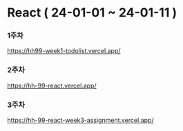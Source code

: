 # React ( 24-01-01 ~ 24-01-11 )

### 1주차
https://hh99-week1-todolist.vercel.app/
### 2주차
https://hh-99-react.vercel.app/
### 3주차
https://hh-99-react-week3-assignment.vercel.app/
